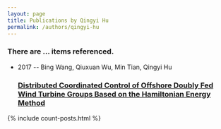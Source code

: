 ```yaml
---
layout: page
title: Publications by Qingyi Hu
permalink: /authors/qingyi-hu
---
```


<h3 id="number-posts">There are ... items referenced.</h3>
<ul class="post-list">
<li><span class='post-meta'>2017 -- Bing Wang, Qiuxuan Wu, Min Tian, Qingyi Hu</span><h3><a class='post-link' href="{{ site.baseurl }}/distributed-coordinated-control-of-offshore-doubly-fed-wind-turbine-groups-based-on-the-hamiltonian-energy-method">Distributed Coordinated Control of Offshore Doubly Fed Wind Turbine Groups Based on the Hamiltonian Energy Method</a></h3></li>

</ul>
{% include count-posts.html %}
